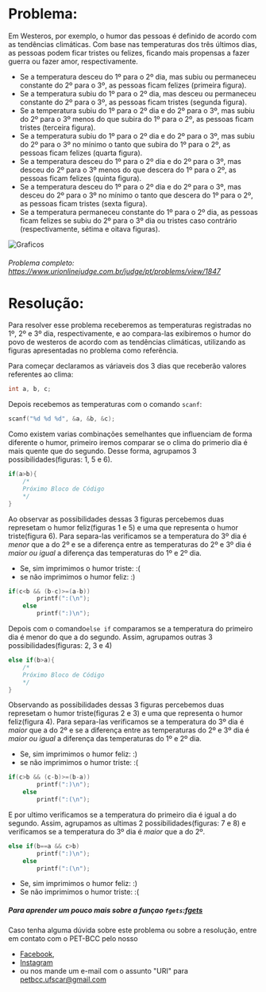 # Problema:

Em Westeros, por exemplo, o humor das pessoas é definido de acordo com as tendências climáticas. Com base nas temperaturas dos três últimos dias, as pessoas podem ficar tristes ou felizes, ficando mais propensas a fazer guerra ou fazer amor, respectivamente. 

* Se a temperatura desceu do 1º para o 2º dia, mas subiu ou permaneceu constante do 2º para o 3º, as pessoas ficam felizes (primeira figura).
* Se a temperatura subiu do 1º para o 2º dia, mas desceu ou permaneceu constante do 2º para o 3º, as pessoas ficam tristes (segunda figura).
* Se a temperatura subiu do 1º para o 2º dia e do 2º para o 3º, mas subiu do 2º para o 3º menos do que subira do 1º para o 2º, as pessoas ficam tristes (terceira figura).
* Se a temperatura subiu do 1º para o 2º dia e do 2º para o 3º, mas subiu do 2º para o 3º no mínimo o tanto que subira do 1º para o 2º, as pessoas ficam felizes (quarta figura).
* Se a temperatura desceu do 1º para o 2º dia e do 2º para o 3º, mas desceu do 2º para o 3º menos do que descera do 1º para o 2º, as pessoas ficam felizes (quinta figura).
* Se a temperatura desceu do 1º para o 2º dia e do 2º para o 3º, mas desceu do 2º para o 3º no mínimo o tanto que descera do 1º para o 2º, as pessoas ficam tristes (sexta figura).
* Se a temperatura permaneceu constante do 1º para o 2º dia, as pessoas ficam felizes se subiu do 2º para o 3º dia ou tristes caso contrário (respectivamente, sétima e oitava figuras).

![Graficos](https://resources.urionlinejudge.com.br/gallery/images/problems/UOJ_1847.jpg)
###### Problema completo: https://www.urionlinejudge.com.br/judge/pt/problems/view/1847

# Resolução:
Para resolver esse problema receberemos as temperaturas registradas no 1º, 2º e 3º dia, respectivamente, e ao compara-las exibiremos o humor do povo de westeros de acordo com as tendências climáticas, utilizando as figuras apresentadas no problema como referência.

Para começar declaramos as váriaveis dos 3 dias que receberão valores referentes ao clima:
```c
int a, b, c;
```

Depois recebemos as temperaturas com o comando `scanf`:
```c
scanf("%d %d %d", &a, &b, &c);
```

Como existem varias combinações semelhantes que influenciam de forma diferente o humor, primeiro iremos comparar se o clima do primerio dia é mais quente que do segundo. Desse forma, agrupamos 3 possibilidades(figuras: 1, 5 e 6). 
```c
if(a>b){
	/*
	Próximo Bloco de Código
	*/	
}
```
Ao observar as possibilidades dessas 3 figuras percebemos duas represetam o humor feliz(figuras 1 e 5) e uma que representa o humor triste(figura 6). Para separa-las verificamos se a temperatura do 3º dia é *menor* que a do 2º e se a diferença entre as temperaturas do 2º e 3º dia é *maior ou igual* a diferença das temperaturas do 1º e 2º dia.  
* Se, sim imprimimos o humor triste: :(
* se não imprimimos o humor feliz: :)
```c
if(c<b && (b-c)>=(a-b))
		printf(":(\n");
	else 
	    printf(":)\n");
```

Depois com o comando`else if` comparamos se a temperatura do primeiro dia é menor do que a do segundo. Assim, agrupamos outras 3 possibilidades(figuras: 2, 3 e 4)
```c
else if(b>a){
	/*
	Próximo Bloco de Código
	*/
}
```
Observando as possibilidades dessas 3 figuras percebemos duas represetam o humor triste(figuras 2 e 3) e uma que representa o humor feliz(figura 4). Para separa-las verificamos se a temperatura do 3º dia é *maior* que a do 2º e se a diferença entre as temperaturas do 2º e 3º dia é *maior ou igual* a diferença das temperaturas do 1º e 2º dia.  
* Se, sim imprimimos o humor feliz: :)
* se não imprimimos o humor triste: :(

```c
if(c>b && (c-b)>=(b-a))
		printf(":)\n");
	else
		printf(":(\n");
```
E por ultimo verificamos se a temperatura do primeiro dia é igual a do segundo.  Assim, agrupamos as ultimas 2 possibilidades(figuras: 7 e 8) e verificamos se a temperatura do 3º dia é *maior* que a do 2º.
```c
else if(b==a && c>b)
		printf(":)\n");
	else
		printf(":(\n");
```
* Se, sim imprimimos o humor feliz: :)
* Se não imprimimos o humor triste: :(

##### Para aprender um pouco mais sobre a funçao `fgets`:[fgets](https://aprendendoc.wordpress.com/2012/02/03/entrada-e-saida-de-dados/)

Caso tenha alguma dúvida sobre este problema ou sobre a resolução, entre em contato com o PET-BCC pelo nosso
* [Facebook](https://www.facebook.com/petbcc/),
* [Instagram](https://www.instagram.com/petbcc.ufscar/)
* ou nos mande um e-mail com o assunto "URI" para  petbcc.ufscar@gmail.com



